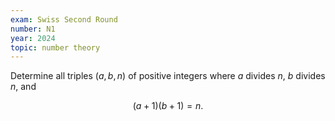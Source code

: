 ```yaml
---
exam: Swiss Second Round
number: N1
year: 2024
topic: number theory
---
```


Determine all triples $(a,b,n)$ of positive integers where $a$ divides $n$, $b$ divides $n$, and

$$(a+1)(b+1) = n.$$